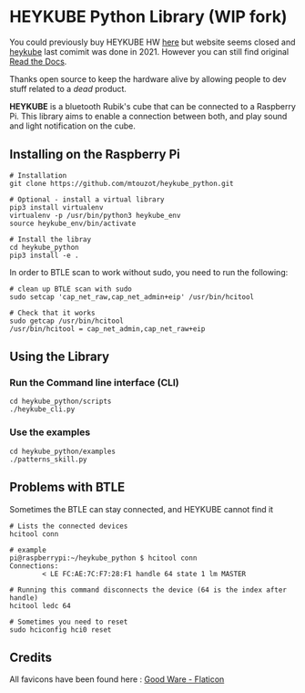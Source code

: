 # HEYKUBE Python Library (WIP fork)

You could previously buy HEYKUBE HW [here](https://www.heykube.com) but website seems closed and [heykube](https://github.com/heykube) last comimit was done in 2021. 
However you can still find original [Read the Docs](https://heykube-python.readthedocs.io/en/latest/index.html).

Thanks open source to keep the hardware alive by allowing people to dev stuff related to a _dead_ product.

__HEYKUBE__ is a bluetooth Rubik's cube that can be connected to a Raspberry Pi. This library aims to enable a connection between both, and play sound and light notification on the cube.

## Installing on the Raspberry Pi

```
# Installation
git clone https://github.com/mtouzot/heykube_python.git

# Optional - install a virtual library
pip3 install virtualenv
virtualenv -p /usr/bin/python3 heykube_env
source heykube_env/bin/activate

# Install the libray
cd heykube_python
pip3 install -e . 
```

In order to BTLE scan to work without sudo, you need to run the following:

```
# clean up BTLE scan with sudo
sudo setcap 'cap_net_raw,cap_net_admin+eip' /usr/bin/hcitool

# Check that it works
sudo getcap /usr/bin/hcitool
/usr/bin/hcitool = cap_net_admin,cap_net_raw+eip
```

## Using the Library

### Run the Command line interface (CLI)
```
cd heykube_python/scripts
./heykube_cli.py
```

### Use the examples
```
cd heykube_python/examples
./patterns_skill.py
```

## Problems with BTLE 
Sometimes the BTLE can stay connected, and HEYKUBE cannot find it

```
# Lists the connected devices
hcitool conn

# example
pi@raspberrypi:~/heykube_python $ hcitool conn
Connections:
        < LE FC:AE:7C:F7:28:F1 handle 64 state 1 lm MASTER

# Running this command disconnects the device (64 is the index after handle)
hcitool ledc 64

# Sometimes you need to reset 
sudo hciconfig hci0 reset
```

## Credits

All favicons have been found here : [Good Ware - Flaticon](https://www.flaticon.com/fr/icones-gratuites/rubik)